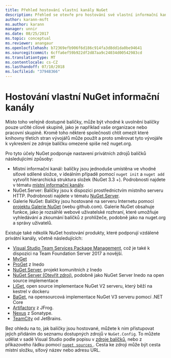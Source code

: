 ```yaml
---
title: Přehled hostování vlastní kanály NuGet
description: Přehled se otevře pro hostování své vlastní informační kanály balíčků NuGet nebo v galeriích místně nebo vzdáleně.
author: karann-msft
ms.author: karann
manager: unnir
ms.date: 08/25/2017
ms.topic: conceptual
ms.reviewer: anangaur
ms.openlocfilehash: b72369efb906f6d186c914fa3d8dd1da0be94641
ms.sourcegitcommit: 6cffa6ef59b922df2d87aa9c24034d00542983cd
ms.translationtype: MT
ms.contentlocale: cs-CZ
ms.lasthandoff: 07/10/2018
ms.locfileid: "37948366"
---
```

# <a name="hosting-your-own-nuget-feeds"></a>Hostování vlastní NuGet informační kanály

Místo toho veřejně dostupné balíčky, může být vhodné k uvolnění balíčky pouze určité cílové skupině, jako je například vaše organizace nebo pracovní skupině. Kromě toho některé společnosti chtít omezit které knihovny třetích stran vývojářů může použít a proto směrovat tyto vývojáře k vykreslení ze zdroje balíčku omezené spíše než nuget.org.

Pro tyto účely NuGet podporuje nastavení privátních zdrojů balíčků následujícími způsoby:

- Místní informační kanál: balíčky jsou jednoduše umístěna ve vhodné síťové sdílené složce, v ideálním případě pomocí `nuget init` a `nuget add` vytvořit hierarchická struktura složek (NuGet 3.3 +). Podrobnosti najdete v tématu [místní informační kanály](../hosting-packages/local-feeds.md).
- NuGet.Server: Balíčky jsou k dispozici prostřednictvím místního serveru HTTP. Podrobnosti najdete v tématu [NuGet.Server](../hosting-packages/nuget-server.md).
- Galerie NuGet: Balíčky jsou hostované na serveru Internetu pomocí [projektu Galerie NuGet](https://github.com/NuGet/NuGetGallery#build-and-run-the-gallery-in-arbitrary-number-easy-steps) (webu github.com). Galerie NuGet obsahuje funkce, jako je rozsáhlé webové uživatelské rozhraní, které umožňuje vyhledávání a zkoumání balíčků z prohlížeče, podobně jako na nuget.org a správy uživatelů.

Existuje také několik NuGet hostování produkty, které podporují vzdálené privátní kanály, včetně následujících:

- [Visual Studio Team Services Package Management](https://www.visualstudio.com/docs/package/nuget/publish), což je také k dispozici na Team Foundation Server 2017 a novější.
- [MyGet](http://myget.org)
- [ProGet](http://inedo.com/proget) z Inedo
- [NuGet Server](http://nugetserver.net/), projekt komunitních z Inedo
- [NuGet Server (Otevřít zdroj)](http://nuget-server.net), podobně jako NuGet Server Inedo na open source implementace
- [LiGet](https://github.com/ai-traders/liget), open source implementace NuGet V2 serveru, který běží na kestrel v dockeru
- [BaGet](https://github.com/loic-sharma/BaGet), na opensourcová implementace NuGet V3 serveru pomocí .NET Core
- [Artifactory](https://www.jfrog.com/artifactory/) z JFrog.
- [Nexus](http://www.sonatype.org/nexus/) z Sonatype.
- [TeamCity](https://www.jetbrains.com/teamcity/) od JetBrains.

Bez ohledu na to, jak balíčky jsou hostované, můžete k nim přistupovat jejich přidáním do seznamu dostupných zdrojů v `NuGet.Config`. To můžete udělat v sadě Visual Studio podle popisu v [zdroje balíčků](../tools/package-manager-ui.md#package-sources), nebo z příkazového řádku pomocí [ `nuget sources` ](../tools/cli-ref-sources.md). Cesta ke zdroji může být cesta místní složku, síťový název nebo adresu URL.
